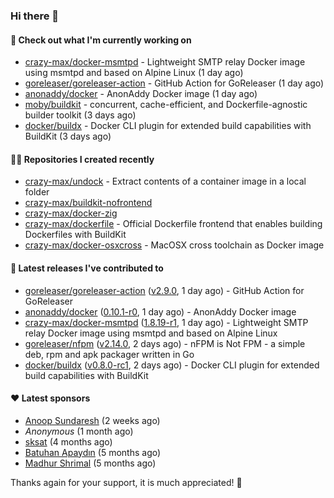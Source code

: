 ### Hi there 👋

#### 👷 Check out what I'm currently working on

- [crazy-max/docker-msmtpd](https://github.com/crazy-max/docker-msmtpd) - Lightweight SMTP relay Docker image using msmtpd and based on Alpine Linux (1 day ago)
- [goreleaser/goreleaser-action](https://github.com/goreleaser/goreleaser-action) - GitHub Action for GoReleaser (1 day ago)
- [anonaddy/docker](https://github.com/anonaddy/docker) - AnonAddy Docker image (1 day ago)
- [moby/buildkit](https://github.com/moby/buildkit) - concurrent, cache-efficient, and Dockerfile-agnostic builder toolkit (3 days ago)
- [docker/buildx](https://github.com/docker/buildx) - Docker CLI plugin for extended build capabilities with BuildKit (3 days ago)

#### 👨‍💻 Repositories I created recently

- [crazy-max/undock](https://github.com/crazy-max/undock) - Extract contents of a container image in a local folder
- [crazy-max/buildkit-nofrontend](https://github.com/crazy-max/buildkit-nofrontend)
- [crazy-max/docker-zig](https://github.com/crazy-max/docker-zig)
- [crazy-max/dockerfile](https://github.com/crazy-max/dockerfile) - Official Dockerfile frontend that enables building Dockerfiles with BuildKit
- [crazy-max/docker-osxcross](https://github.com/crazy-max/docker-osxcross) - MacOSX cross toolchain as Docker image

#### 🚀 Latest releases I've contributed to

- [goreleaser/goreleaser-action](https://github.com/goreleaser/goreleaser-action) ([v2.9.0](https://github.com/goreleaser/goreleaser-action/releases/tag/v2.9.0), 1 day ago) - GitHub Action for GoReleaser
- [anonaddy/docker](https://github.com/anonaddy/docker) ([0.10.1-r0](https://github.com/anonaddy/docker/releases/tag/0.10.1-r0), 1 day ago) - AnonAddy Docker image
- [crazy-max/docker-msmtpd](https://github.com/crazy-max/docker-msmtpd) ([1.8.19-r1](https://github.com/crazy-max/docker-msmtpd/releases/tag/1.8.19-r1), 1 day ago) - Lightweight SMTP relay Docker image using msmtpd and based on Alpine Linux
- [goreleaser/nfpm](https://github.com/goreleaser/nfpm) ([v2.14.0](https://github.com/goreleaser/nfpm/releases/tag/v2.14.0), 2 days ago) - nFPM is Not FPM - a simple deb, rpm and apk packager written in Go
- [docker/buildx](https://github.com/docker/buildx) ([v0.8.0-rc1](https://github.com/docker/buildx/releases/tag/v0.8.0-rc1), 2 days ago) - Docker CLI plugin for extended build capabilities with BuildKit

#### ❤️ Latest sponsors
- [Anoop Sundaresh](https://github.com/theryecatcher) (2 weeks ago)
- _Anonymous_ (1 month ago)
- [sksat](https://github.com/sksat) (4 months ago)
- [Batuhan Apaydın](https://github.com/developer-guy) (5 months ago)
- [Madhur Shrimal](https://github.com/shrimalmadhur) (5 months ago)

Thanks again for your support, it is much appreciated! 🙏
